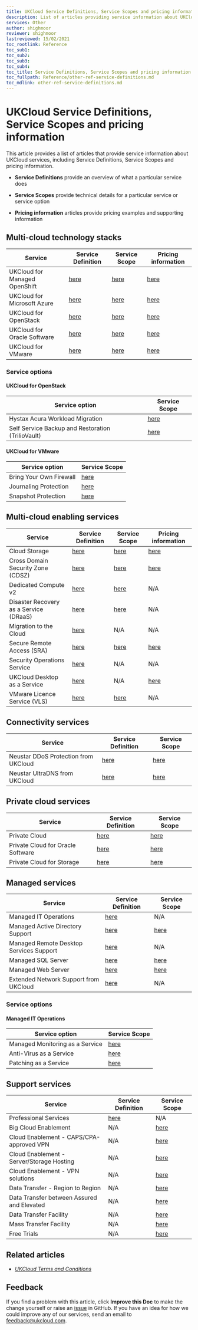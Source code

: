 ```yaml
---
title: UKCloud Service Definitions, Service Scopes and pricing information
description: List of articles providing service information about UKCloud services, including Service Definitions, Service Scopes and pricing information
services: Other
author: shighmoor
reviewer: shighmoor
lastreviewed: 15/02/2021
toc_rootlink: Reference
toc_sub1: 
toc_sub2:
toc_sub3:
toc_sub4:
toc_title: Service Definitions, Service Scopes and pricing information
toc_fullpath: Reference/other-ref-service-definitions.md
toc_mdlink: other-ref-service-definitions.md
---
```


# UKCloud Service Definitions, Service Scopes and pricing information

This article provides a list of articles that provide service information about UKCloud services, including Service Definitions, Service Scopes and pricing information.

- **Service Definitions** provide an overview of what a particular service does

- **Service Scopes** provide technical details for a particular service or service option

- **Pricing information** articles provide pricing examples and supporting information

## Multi-cloud technology stacks

Service | Service Definition | Service Scope | Pricing information
--------|--------------------|---------------|--------------------
UKCloud for Managed OpenShift | [here](../openshift/oshift-sd.md) | [here](../openshift/oshift-sco.md) | [here](../openshift/oshift-ref-pricing.md)
UKCloud for Microsoft Azure | [here](../azure/azs-sd.md) | [here](../azure/azs-sco.md) | [here](../azure/azs-ref-pricing.md)
UKCloud for OpenStack | [here](../openstack/ostack-sd.md) | [here](../openstack/ostack-sco.md) | [here](../openstack/ostack-ref-pricing.md)
UKCloud for Oracle Software | [here](../oracle/orcl-sd.md) | [here](../oracle/orcl-sco.md) | [here](../oracle/orcl-ref-pricing.md)
UKCloud for VMware | [here](../vmware/vmw-sd.md) | [here](../vmware/vmw-sco.md) | [here](../vmware/vmw-ref-pricing.md)

### Service options

#### UKCloud for OpenStack

Service option | Service Scope
---------------|--------------
Hystax Acura Workload Migration | [here](../openstack/ostack-sco-hystax.md)
Self Service Backup and Restoration (TrilioVault) | [here](../openstack/ostack-sco-triliovault.md)

#### UKCloud for VMware

Service option | Service Scope
---------------|--------------
Bring Your Own Firewall | [here](../vmware/vmw-sco-byof.md)
Journaling Protection | [here](../vmware/vmw-sco-journaling-protection.md)
Snapshot Protection | [here](../vmware/vmw-sco-snapshot-protection.md)

## Multi-cloud enabling services

Service | Service Definition | Service Scope | Pricing information
--------|--------------------|---------------|--------------------
Cloud Storage | [here](../cloud-storage/cs-sd.md) | [here](../cloud-storage/cs-sco.md) | [here](../cloud-storage/cs-ref-pricing.md)
Cross Domain Security Zone (CDSZ) | [here](../cdsz/cdsz-sd.md) | [here](../cdsz/cdsz-sco.md) | [here](../cdsz/cdsz-ref-pricing.md)
Dedicated Compute v2 | [here](../dedicated-compute/dc-sd.md) | [here](../dedicated-compute/dc-sco.md) | N/A
Disaster Recovery as a Service (DRaaS) | [here](../draas/draas-sd.md) | [here](../draas/draas-sco.md) | N/A
Migration to the Cloud | [here](../migration/migr-sd.md) | N/A | N/A
Secure Remote Access (SRA) | [here](../sra/sra-sd.md) | [here](../sra/sra-sco.md) | [here](../sra/sra-ref-pricing.md)
Security Operations Service | [here](../soc/soc-sd.md) | N/A | N/A
UKCloud Desktop as a Service | [here](../daas/daas-sd.md) | N/A | [here](../daas/daas-ref-pricing.md)
VMware Licence Service (VLS) | [here](../vmware/vmw-sd-vls.md) | [here](../vmware/vmw-sco-vls.md) | N/A

## Connectivity services

Service | Service Definition | Service Scope
--------|--------------------|--------------
Neustar DDoS Protection from UKCloud | [here](../connectivity/conn-sd-ddosprotect.md) | [here](../connectivity/conn-sco-app-ddos.md)
Neustar UltraDNS from UKCloud | [here](../connectivity/conn-sd-ultradns.md) | [here](../connectivity/conn-sco-glb.md)

## Private cloud services

Service | Service Definition | Service Scope
--------|--------------------|--------------
Private Cloud | [here](../private-cloud/prc-sd.md) | [here](../private-cloud/prc-sco.md)
Private Cloud for Oracle Software | [here](../private-cloud/prc-sd-orcl.md) | [here](../private-cloud/prc-sco-orcl.md)
Private Cloud for Storage | [here](../private-cloud/prc-sd-storage.md) | [here](../private-cloud/prc-sco-storage.html)

## Managed services

Service | Service Definition | Service Scope
--------|--------------------|--------------
Managed IT Operations | [here](../managed-services/man-sd-managed-it-ops.md) | N/A
Managed Active Directory Support | [here](../managed-services/man-sd-ad.md) | [here](../managed-services/man-ad-sco.md)
Managed Remote Desktop Services Support | [here](../managed-services/man-sd-rds.md) | N/A
Managed SQL Server | [here](../managed-services/man-sd-sqlserver.md) | [here](../managed-services/man-sqlserver-sco.md)
Managed Web Server | [here](../managed-services/man-sd-webserver.md) | [here](../managed-services/man-webserver-sco.md)
Extended Network Support from UKCloud | [here](../managed-services/man-sd-network.md) | N/A

### Service options

#### Managed IT Operations

Service option | Service Scope
---------------|--------------
Managed Monitoring as a Service | [here](../managed-services/man-monitoring-sco.md)
Anti-Virus as a Service | [here](../managed-services/man-antivirus-sco.md)
Patching as a Service | [here](../managed-services/man-patching-sco.md)

## Support services

Service | Service Definition | Service Scope
--------|--------------------|--------------
Professional Services | [here](../pro-services/ps-sd.md) | N/A
Big Cloud Enablement | N/A | [here](../enablement/enbl-sco-bigcolo.md)
Cloud Enablement - CAPS/CPA-approved VPN | N/A | [here](../enablement/enbl-sco-capscpa.md)
Cloud Enablement - Server/Storage Hosting | N/A | [here](../enablement/enbl-sco-hosting.md)
Cloud Enablement - VPN solutions | N/A | [here](../enablement/enbl-sco-vpn.md)
Data Transfer - Region to Region | N/A | [here](../enablement/enbl-sco-transfer-regions.md)
Data Transfer between Assured and Elevated | N/A | [here](../enablement/enbl-sco-transfer-assured-elevated.md)
Data Transfer Facility | N/A | [here](../enablement/enbl-sco-dtf.md)
Mass Transfer Facility | N/A | [here](../enablement/enbl-sco-mtf-na.md)
Free Trials | N/A | [here](../other/other-sco-free-trials.md)

## Related articles

- [*UKCloud Terms and Conditions*](other-ref-terms-and-conditions.md)

## Feedback

If you find a problem with this article, click **Improve this Doc** to make the change yourself or raise an [issue](https://github.com/UKCloud/documentation/issues) in GitHub. If you have an idea for how we could improve any of our services, send an email to <feedback@ukcloud.com>.
